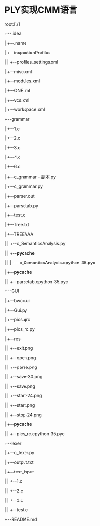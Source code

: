 # PLY实现CMM语言

root:[./]

+--.idea

|      +--.name

|      +--inspectionProfiles

|      |      +--profiles_settings.xml

|      +--misc.xml

|      +--modules.xml

|      +--ONE.iml

|      +--vcs.xml

|      +--workspace.xml

+--grammar

|      +--1.c

|      +--2.c

|      +--3.c

|      +--4.c

|      +--6.c

|      +--c_grammar - 副本.py

|      +--c_grammar.py

|      +--parser.out

|      +--parsetab.py

|      +--test.c

|      +--Tree.txt

|      +--TREEAAA

|      |      +--c_SemanticsAnalysis.py

|      |      +--__pycache__

|      |      |      +--c_SemanticsAnalysis.cpython-35.pyc

|      +--__pycache__

|      |      +--parsetab.cpython-35.pyc

+--GUI

|      +--bwcc.ui

|      +--Gui.py

|      +--pics.qrc

|      +--pics_rc.py

|      +--res

|      |      +--exit.png

|      |      +--open.png

|      |      +--parse.png

|      |      +--save-30.png

|      |      +--save.png

|      |      +--start-24.png

|      |      +--start.png

|      |      +--stop-24.png

|      +--__pycache__

|      |      +--pics_rc.cpython-35.pyc

+--lexer

|      +--c_lexer.py

|      +--output.txt

|      +--test_input

|      |      +--1.c

|      |      +--2.c

|      |      +--3.c

|      |      +--test.c

+--README.md

